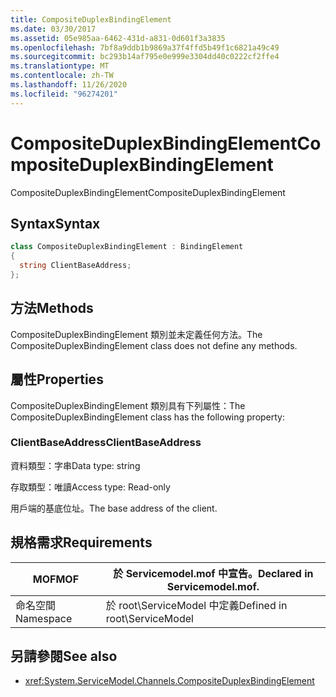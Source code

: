 ```yaml
---
title: CompositeDuplexBindingElement
ms.date: 03/30/2017
ms.assetid: 05e985aa-6462-431d-a831-0d601f3a3835
ms.openlocfilehash: 7bf8a9ddb1b9869a37f4ffd5b49f1c6821a49c49
ms.sourcegitcommit: bc293b14af795e0e999e3304dd40c0222cf2ffe4
ms.translationtype: MT
ms.contentlocale: zh-TW
ms.lasthandoff: 11/26/2020
ms.locfileid: "96274201"
---
```

# <a name="compositeduplexbindingelement"></a><span data-ttu-id="b7add-102">CompositeDuplexBindingElement</span><span class="sxs-lookup"><span data-stu-id="b7add-102">CompositeDuplexBindingElement</span></span>

<span data-ttu-id="b7add-103">CompositeDuplexBindingElement</span><span class="sxs-lookup"><span data-stu-id="b7add-103">CompositeDuplexBindingElement</span></span>  
  
## <a name="syntax"></a><span data-ttu-id="b7add-104">Syntax</span><span class="sxs-lookup"><span data-stu-id="b7add-104">Syntax</span></span>  
  
```csharp
class CompositeDuplexBindingElement : BindingElement  
{  
  string ClientBaseAddress;  
};  
```  
  
## <a name="methods"></a><span data-ttu-id="b7add-105">方法</span><span class="sxs-lookup"><span data-stu-id="b7add-105">Methods</span></span>  

 <span data-ttu-id="b7add-106">CompositeDuplexBindingElement 類別並未定義任何方法。</span><span class="sxs-lookup"><span data-stu-id="b7add-106">The CompositeDuplexBindingElement class does not define any methods.</span></span>  
  
## <a name="properties"></a><span data-ttu-id="b7add-107">屬性</span><span class="sxs-lookup"><span data-stu-id="b7add-107">Properties</span></span>  

 <span data-ttu-id="b7add-108">CompositeDuplexBindingElement 類別具有下列屬性：</span><span class="sxs-lookup"><span data-stu-id="b7add-108">The CompositeDuplexBindingElement class has the following property:</span></span>  
  
### <a name="clientbaseaddress"></a><span data-ttu-id="b7add-109">ClientBaseAddress</span><span class="sxs-lookup"><span data-stu-id="b7add-109">ClientBaseAddress</span></span>  

 <span data-ttu-id="b7add-110">資料類型：字串</span><span class="sxs-lookup"><span data-stu-id="b7add-110">Data type: string</span></span>  
  
 <span data-ttu-id="b7add-111">存取類型：唯讀</span><span class="sxs-lookup"><span data-stu-id="b7add-111">Access type: Read-only</span></span>  
  
 <span data-ttu-id="b7add-112">用戶端的基底位址。</span><span class="sxs-lookup"><span data-stu-id="b7add-112">The base address of the client.</span></span>  
  
## <a name="requirements"></a><span data-ttu-id="b7add-113">規格需求</span><span class="sxs-lookup"><span data-stu-id="b7add-113">Requirements</span></span>  
  
|<span data-ttu-id="b7add-114">MOF</span><span class="sxs-lookup"><span data-stu-id="b7add-114">MOF</span></span>|<span data-ttu-id="b7add-115">於 Servicemodel.mof 中宣告。</span><span class="sxs-lookup"><span data-stu-id="b7add-115">Declared in Servicemodel.mof.</span></span>|  
|---------|-----------------------------------|  
|<span data-ttu-id="b7add-116">命名空間</span><span class="sxs-lookup"><span data-stu-id="b7add-116">Namespace</span></span>|<span data-ttu-id="b7add-117">於 root\ServiceModel 中定義</span><span class="sxs-lookup"><span data-stu-id="b7add-117">Defined in root\ServiceModel</span></span>|  
  
## <a name="see-also"></a><span data-ttu-id="b7add-118">另請參閱</span><span class="sxs-lookup"><span data-stu-id="b7add-118">See also</span></span>

- <xref:System.ServiceModel.Channels.CompositeDuplexBindingElement>

